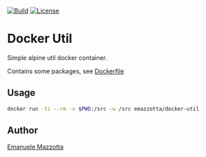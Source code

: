 [![Build](https://github.com/emazzotta/docker-util/actions/workflows/build.yml/badge.svg)](https://github.com/emazzotta/docker-util/actions/workflows/build.yml)
[![License](http://img.shields.io/:license-mit-blue.svg?style=flat)](https://emanuelemazzotta.com/mit-license)

# Docker Util

Simple alpine util docker container.

Contains some packages, see [Dockerfile](./Dockerfile)

## Usage

```bash
docker run -ti --rm -v $PWD:/src -w /src emazzotta/docker-util
```

## Author

[Emanuele Mazzotta](mailto:hello@mazzotta.me)
